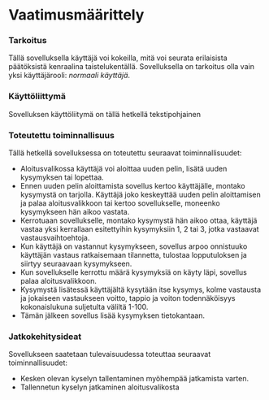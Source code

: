# Vaatimusmäärittely

### Tarkoitus
Tällä sovelluksella käyttäjä voi kokeilla, mitä voi seurata erilaisista päätöksistä kenraalina taistelukentällä.
Sovelluksella on tarkoitus olla vain yksi käyttäjärooli: *normaali käyttäjä*.

### Käyttöliittymä
Sovelluksen käyttöliitymä on tällä hetkellä tekstipohjainen

### Toteutettu toiminnallisuus
Tällä hetkellä sovelluksessa on toteutettu seuraavat toiminnallisuudet:
* Aloitusvalikossa käyttäjä voi aloittaa uuden pelin, lisätä uuden kysymyksen tai lopettaa.
* Ennen uuden pelin aloittamista sovellus kertoo käyttäjälle, montako kysymystä on tarjolla. Käyttäjä joko keskeyttää uuden pelin aloittamisen ja palaa aloitusvalikkoon tai kertoo sovellukselle, moneenko kysymykseen hän aikoo vastata.
* Kerrotuaan sovellukselle, montako kysymystä hän aikoo ottaa, käyttäjä vastaa yksi kerrallaan esitettyihin kysymyksiin 1, 2 tai 3, jotka vastaavat vastausvaihtoehtoja.
* Kun käyttäjä on vastannut kysymykseen, sovellus arpoo onnistuuko käyttäjän vastaus ratkaisemaan tilannetta, tulostaa lopputuloksen ja siirtyy seuraavaan kysymykseen.
* Kun sovellukselle kerrottu määrä kysymyksiä on käyty läpi, sovellus palaa aloitusvalikkoon.
* Kysymystä lisätessä käyttäjältä kysytään itse kysymys, kolme vastausta ja jokaiseen vastaukseen voitto, tappio ja voiton todennäköisyys kokonaislukuna suljetulta väliltä 1-100.
* Tämän jälkeen sovellus lisää kysymyksen tietokantaan.

### Jatkokehitysideat
Sovellukseen saatetaan tulevaisuudessa toteuttaa seuraavat toiminnallisuudet:
* Kesken olevan kyselyn tallentaminen myöhempää jatkamista varten.
* Tallennetun kyselyn jatkaminen aloitusvalikosta
